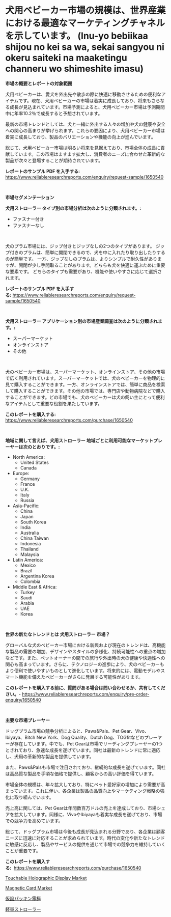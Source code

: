 <p><h1>犬用ベビーカー市場の規模は、世界産業における最適なマーケティングチャネルを示しています。 (Inu-yo bebiikaa shijou no kei sa wa, sekai sangyou ni okeru saiteki na maaketingu channeru wo shimeshite imasu)</h1></p><p><strong>市場の概要とレポートの対象範囲</strong></p>
<p><p>犬用ベビーカーは、愛犬を外出先や散歩の際に快適に移動させるための便利なアイテムです。現在、犬用ベビーカーの市場は着実に成長しており、将来もさらなる成長が見込まれています。市場予測によると、犬用ベビーカー市場は予測期間中に年率10.2％で成長すると予想されています。</p><p>最新の市場トレンドとしては、犬と一緒に外出する人々の増加や犬の健康や安全への関心の高まりが挙げられます。これらの要因により、犬用ベビーカー市場は着実に成長しており、製品のバリエーションや機能の向上が進んでいます。</p><p>総じて、犬用ベビーカー市場は明るい将来を見据えており、市場全体の成長に貢献しています。この市場はますます拡大し、消費者のニーズに合わせた革新的な製品が次々と登場することが期待されています。</p></p>
<p><strong>レポートのサンプル PDF を入手する:</strong> <a href="https://www.reliableresearchreports.com/enquiry/request-sample/1650540">https://www.reliableresearchreports.com/enquiry/request-sample/1650540</a></p>
<p>&nbsp;</p>
<p><strong>市場セグメンテーション</strong></p>
<p><strong>犬用ストローラー タイプ別の市場分析は次のように分類されます。:</strong></p>
<p><ul><li>ファスナー付き</li><li>ファスナーなし</li></ul></p>
<p>&nbsp;</p>
<p><p>犬のプラム市場には、ジップ付きとジップなしの2つのタイプがあります。 ジップ付きのプラムは、簡単に開閉できるので、犬を中に入れたり取り出したりするのが簡単です。 一方、ジップなしのプラムは、よりシンプルで耐久性がありますが、開閉が少し手間取ることがあります。どちらも犬を快適に運ぶために重要な要素です。 どちらのタイプも需要があり、機能や使いやすさに応じて選択されます。</p></p>
<p><strong>レポートのサンプル PDF を入手する:</strong>&nbsp;<a href="https://www.reliableresearchreports.com/enquiry/request-sample/1650540">https://www.reliableresearchreports.com/enquiry/request-sample/1650540</a></p>
<p>&nbsp;</p>
<p><strong> 犬用ストローラー アプリケーション別の市場産業調査は次のように分類されます。:</strong></p>
<p><ul><li>スーパーマーケット</li><li>オンラインストア</li><li>その他</li></ul></p>
<p>&nbsp;</p>
<p><p>犬のベビーカー市場は、スーパーマーケット、オンラインストア、その他の市場で広く利用されています。スーパーマーケットでは、犬のベビーカーを物理的に見て購入することができます。一方、オンラインストアでは、簡単に商品を検索して購入することができます。その他の市場では、専門店や動物病院などで購入することができます。どの市場でも、犬のベビーカーは犬の飼い主にとって便利なアイテムとして重要な役割を果たしています。</p></p>
<p><strong>このレポートを購入する:</strong>&nbsp; <a href="https://www.reliableresearchreports.com/purchase/1650540">https://www.reliableresearchreports.com/purchase/1650540</a></p>
<p>&nbsp;</p>
<p><strong>地域に関して言えば、犬用ストローラー 地域ごとに利用可能なマーケットプレーヤーは次のとおりです。:</strong></p>
<p><ul>
    <li>
        North America:
        <ul>
            <li>United States</li>
            <li>Canada</li>
        </ul>
    </li>
    <li>
        Europe:
        <ul>
            <li>Germany</li>
            <li>France</li>
            <li>U.K.</li>
            <li>Italy</li>
            <li>Russia</li>
        </ul>
    </li>
    <li>
        Asia-Pacific:
        <ul>
            <li>China</li>
            <li>Japan</li>
            <li>South Korea</li>
            <li>India</li>
            <li>Australia</li>
            <li>China Taiwan</li>
            <li>Indonesia</li>
            <li>Thailand</li>
            <li>Malaysia</li>
        </ul>
    </li>
    <li>
        Latin America:
        <ul>
            <li>Mexico</li>
            <li>Brazil</li>
            <li>Argentina Korea</li>
            <li>Colombia</li>
        </ul>
    </li>
    <li>
        Middle East & Africa:
        <ul>
            <li>Turkey</li>
            <li>Saudi</li>
            <li>Arabia</li>
            <li>UAE</li>
            <li>Korea</li>
        </ul>
    </li>
    </ul></p>
<p>&nbsp;</p>
<p><strong>世界の新たなトレンドとは 犬用ストローラー 市場？</strong></p>
<p><p>グローバルな犬のベビーカー市場における新興および現在のトレンドは、高機能な製品の需要の増加、デザインやスタイルの多様化、持続可能性への重点の増加などです。また、ペットオーナーの間での旅行や外出時の犬の健康や快適性への関心も高まっています。さらに、テクノロジーの進歩により、犬のベビーカーもより便利で使いやすいものとして進化しています。将来的には、電動モデルやスマート機能を備えたベビーカーがさらに発展する可能性があります。</p></p>
<p><strong>このレポートを購入する前に、質問がある場合は問い合わせるか、共有してください。</strong>- <a href="https://www.reliableresearchreports.com/enquiry/pre-order-enquiry/1650540">https://www.reliableresearchreports.com/enquiry/pre-order-enquiry/1650540</a></p>
<p>&nbsp;</p>
<p><strong>主要な市場プレーヤー</strong></p>
<p><p>ドッグプラム市場の競争分析によると、Paws&Pals、Pet Gear、Vivo、Ibiyaya、Bitch New York、Dog Quality、Dutch Dog、TOGfitなどのプレーヤーが存在しています。中でも、Pet Gearは市場でリーディングプレーヤーの1つとされており、急速な成長を遂げています。同社は最新のトレンドに常に適応し、犬用の革新的な製品を提供しています。</p><p>また、Paws&Palsも市場で注目されており、継続的な成長を遂げています。同社は高品質な製品を手頃な価格で提供し、顧客からの高い評価を得ています。</p><p>市場全体の規模は、年々拡大しており、特にペット愛好家の増加により需要が高まっています。これに伴い、各企業は製品の品質向上やマーケティング戦略の強化に取り組んでいます。</p><p>売上高に関しては、Pet Gearは年間数百万ドルの売上を達成しており、市場シェアを拡大しています。同様に、VivoやIbiyayaも着実な成長を遂げており、市場での競争力を高めています。</p><p>総じて、ドッグプラム市場は今後も成長が見込まれる分野であり、各企業は顧客ニーズに迅速に対応することが求められています。時代の変化や新たなトレンドに敏感に反応し、製品やサービスの提供を通じて市場での競争力を維持していくことが重要です。</p></p>
<p><strong>このレポートを購入する:</strong>&nbsp;&nbsp;<a href="https://www.reliableresearchreports.com/purchase/1650540">https://www.reliableresearchreports.com/purchase/1650540</a></p>
<p><p><a href="https://github.com/nancykennedykellievqfqt2/Market-Research-Report-List-1/blob/main/touchable-holographic-display-market.md">Touchable Holographic Display Market</a></p><p><a href="https://github.com/NorbertYates/Market-Research-Report-List-4/blob/main/magnetic-card-market.md">Magnetic Card Market</a></p><p><a href="https://github.com/Calvi3ynJerde867/Market-Research-Report-List-1/blob/main/646608610076.md">仮設パッキン電極</a></p><p><a href="https://github.com/JacksonWiza1924/Market-Research-Report-List-1/blob/main/921924310077.md">軽量ストローラー</a></p></p>